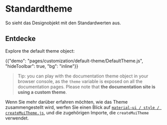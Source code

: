# Standardtheme

<p class="description">So sieht das Designobjekt mit den Standardwerten aus.</p>

## Entdecke

Explore the default theme object:

{{"demo": "pages/customization/default-theme/DefaultTheme.js", "hideToolbar": true, "bg": "inline"}}

> Tip: you can play with the documentation theme object in your browser console, as the `theme` variable is exposed on all the documentation pages. Please note that **the documentation site is using a custom theme**.

Wenn Sie mehr darüber erfahren möchten, wie das Theme zusammengestellt wird, werfen Sie einen Blick auf [`material-ui / style / createMuiTheme.js`](https://github.com/mui-org/material-ui/blob/master/packages/material-ui/src/styles/createMuiTheme.js), und die zugehörigen Importe, die `createMuiTheme` verwendet.